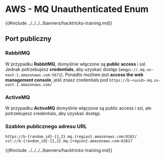 # AWS - MQ Unauthenticated Enum

{{#include ../../../../banners/hacktricks-training.md}}

## Port publiczny

### **RabbitMQ**

W przypadku **RabbitMQ**, domyślnie włączone są **public access** i ssl. Jednak potrzebujesz **credentials**, aby uzyskać dostęp (`amqps://.mq.us-east-1.amazonaws.com:5671`). Ponadto możliwe jest **access the web management console**, jeśli znasz credentials pod `https://b-<uuid>.mq.us-east-1.amazonaws.com/`

### ActiveMQ

W przypadku **ActiveMQ** domyślnie włączone są public access i ssl, ale potrzebujesz credentials, aby uzyskać dostęp.

### Szablon publicznego adresu URL
```
https://b-{random_id}-{1,2}.mq.{region}.amazonaws.com:8162/
ssl://b-{random_id}-{1,2}.mq.{region}.amazonaws.com:61617
```
{{#include ../../../../banners/hacktricks-training.md}}
